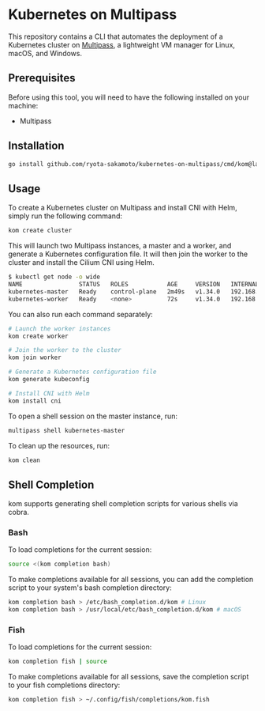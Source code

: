 Kubernetes on Multipass
===

This repository contains a CLI that automates the deployment of a Kubernetes cluster on [Multipass](https://multipass.run/), a lightweight VM manager for Linux, macOS, and Windows.

## Prerequisites

Before using this tool, you will need to have the following installed on your machine:

- Multipass

## Installation

```bash
go install github.com/ryota-sakamoto/kubernetes-on-multipass/cmd/kom@latest
```

## Usage

To create a Kubernetes cluster on Multipass and install CNI with Helm, simply run the following command:

```bash
kom create cluster
```

This will launch two Multipass instances, a master and a worker, and generate a Kubernetes configuration file. It will then join the worker to the cluster and install the Cilium CNI using Helm.

```bash
$ kubectl get node -o wide
NAME                STATUS   ROLES           AGE     VERSION   INTERNAL-IP      EXTERNAL-IP   OS-IMAGE             KERNEL-VERSION     CONTAINER-RUNTIME
kubernetes-master   Ready    control-plane   2m49s   v1.34.0   192.168.205.73   <none>        Ubuntu 24.04.3 LTS   6.8.0-71-generic   containerd://1.7.0
kubernetes-worker   Ready    <none>          72s     v1.34.0   192.168.205.74   <none>        Ubuntu 24.04.3 LTS   6.8.0-71-generic   containerd://1.7.0
```

You can also run each command separately:

```bash
# Launch the worker instances
kom create worker

# Join the worker to the cluster
kom join worker

# Generate a Kubernetes configuration file
kom generate kubeconfig

# Install CNI with Helm
kom install cni
```

To open a shell session on the master instance, run:

```bash
multipass shell kubernetes-master
```

To clean up the resources, run:

```bash
kom clean
```

## Shell Completion

kom supports generating shell completion scripts for various shells via cobra.

### Bash

To load completions for the current session:

```bash
source <(kom completion bash)
```

To make completions available for all sessions, you can add the completion script to your system's bash completion directory:

```bash
kom completion bash > /etc/bash_completion.d/kom # Linux
kom completion bash > /usr/local/etc/bash_completion.d/kom # macOS
```

### Fish

To load completions for the current session:

```bash
kom completion fish | source
```

To make completions available for all sessions, save the completion script to your fish completions directory:

```bash
kom completion fish > ~/.config/fish/completions/kom.fish
```
